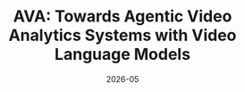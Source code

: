 ---
title: "AVA: Towards Agentic Video Analytics Systems with Video Language Models"
collection: publications
category: conferences
permalink: /publication/2026-05-01-ava-agentic-video-analytics
excerpt: 'AI-driven video analytics has become increasingly pivotal across diverse domains. However, existing systems are often constrained to specific, predefined tasks, limiting their adaptability in open-ended analytical scenarios. The recent emergence of Video-Language Models (VLMs) as transformative technologies offers significant potential for enabling open-ended video understanding, reasoning, and analytics. Nevertheless, their limited context windows present challenges when processing ultra-long video content, which is prevalent in real-world applications. To address this, we introduce AVAS, a VLM-powered system designed for open-ended, advanced video analytics. AVAS incorporates two key innovations: (1) the near real-time construction of Event Knowledge Graphs (EKGs) for efficient indexing of long or continuous video streams, and (2) an agentic retrieval-generation mechanism that leverages EKGs to handle complex and diverse queries. Comprehensive evaluations on public benchmarks, LVBench and VideoMME-Long, demonstrate that AVAS achieves state-of-the-art performance, attaining 62.3% and 64.1% accuracy, respectively, significantly surpassing existing VLM and video Retrieval-Augmented Generation (RAG) systems. Furthermore, to evaluate video analytics in ultra-long and open-world video scenarios, we introduce a new benchmark, AVAS-100. This benchmark comprises 8 videos, each exceeding 10 hours in duration, along with 120 manually annotated, diverse, and complex question-answer pairs. On AVAS-100, AVAS achieves top-tier performance with an accuracy of 75.8%.'
date: 2026-05
venue: 'USENIX Symposium on Networked Systems Design and Implementation (NSDI)'
paperurl: 'https://arxiv.org/abs/2505.00254'
bibtexurl: ''
citation: 'Yuxuan Yan, Shiqi Jiang, Ting Cao, Yifan Yang, Qianqian Yang, Yuanchao Shu, Qing Yang, Lili Qiu. (2026). "AVA: Towards Agentic Video Analytics Systems with Video Language Models." <i>NSDI</i>.'
---